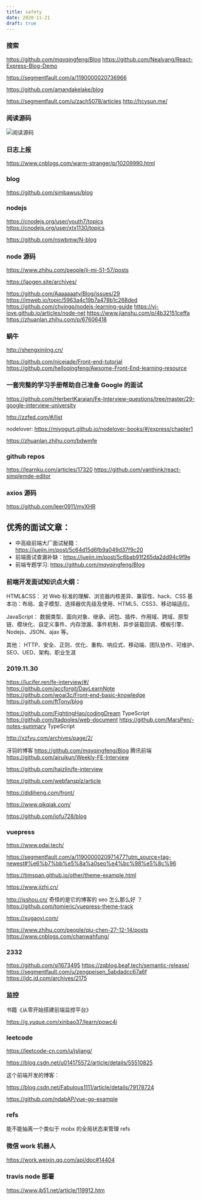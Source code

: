 ```yaml
---
title: safety
date: 2020-11-21
draft: true
---
```


### 搜索

https://github.com/mqyqingfeng/Blog
https://github.com/Nealyang/React-Express-Blog-Demo

https://segmentfault.com/a/1190000020736966

https://github.com/amandakelake/blog

https://segmentfault.com/u/zach5078/articles
http://hcysun.me/

### 阅读源码

![阅读源码](https://user-images.githubusercontent.com/11473889/110489660-854da580-812a-11eb-985a-9413990a0c0b.png)

### 日志上报

https://www.cnblogs.com/warm-stranger/p/10209990.html

### blog

https://github.com/simbawus/blog

### nodejs

https://cnodejs.org/user/youth7/topics
https://cnodejs.org/user/xtx1130/topics

https://github.com/nswbmw/N-blog

### node 源码

https://www.zhihu.com/people/ji-mi-51-57/posts

https://laogen.site/archives/

https://github.com/Aaaaaaaty/Blog/issues/29
https://imweb.io/topic/5963a4c19b7a478b1c268ded
https://github.com/chyingp/nodejs-learning-guide
https://yi-love.github.io/articles/node-net
https://www.jianshu.com/p/4b32151ceffa
https://zhuanlan.zhihu.com/p/67606418

### 蜗牛

http://shengxinjing.cn/

https://github.com/nicejade/Front-end-tutorial
https://github.com/helloqingfeng/Awsome-Front-End-learning-resource

### 一套完整的学习手册帮助自己准备 Google 的面试

https://github.com/HerbertKarajan/Fe-Interview-questions/tree/master/29-google-interview-university

http://zzfed.com/#/list

nodelover: https://miyogurt.github.io/nodelover-books/#/express/chapter1

https://zhuanlan.zhihu.com/bdwmfe

### github repos

https://learnku.com/articles/17320
https://github.com/yanthink/react-simplemde-editor

### axios 源码

https://github.com/leer0911/myXHR

## 优秀的面试文章：

- 中高级前端大厂面试秘籍：https://juejin.im/post/5c64d15d6fb9a049d37f9c20
- 前端面试查漏补缺：https://juejin.im/post/5c6bab91f265da2dd94c9f9e
- 前端专题学习: https://github.com/mqyqingfeng/Blog

### 前端开发面试知识点大纲：

HTML&CSS： 对 Web 标准的理解、浏览器内核差异、兼容性、hack、CSS 基本功：布局、盒子模型、选择器优先级及使用、HTML5、CSS3、移动端适应。

JavaScript： 数据类型、面向对象、继承、闭包、插件、作用域、跨域、原型链、模块化、自定义事件、内存泄漏、事件机制、异步装载回调、模板引擎、Nodejs、JSON、ajax 等。

其他： HTTP、安全、正则、优化、重构、响应式、移动端、团队协作、可维护、SEO、UED、架构、职业生涯

### 2019.11.30

https://lucifer.ren/fe-interview/#/
https://github.com/accforgit/DayLearnNote
https://github.com/woai3c/Front-end-basic-knowledge
https://github.com/ftTony/blog

https://github.com/FightingHao/codingDream TypeScript
https://github.com/ltadpoles/web-document
https://github.com/MarsPen/-notes-summary TypeScript

http://xzfyu.com/archives/page/2/

冴羽的博客 https://github.com/mqyqingfeng/Blog
腾讯前端 https://github.com/airuikun/Weekly-FE-Interview

https://github.com/haizlin/fe-interview

https://github.com/webfansplz/article

https://didiheng.com/front/

https://www.qikqiak.com/

https://github.com/iofu728/blog

### vuepress

https://www.pdai.tech/

https://segmentfault.com/a/1190000020971477?utm_source=tag-newest#%e6%b7%bb%e5%8a%a0seo%e4%bc%98%e5%8c%96

https://timspan.github.io/other/theme-example.html

https://www.iizhi.cn/

http://jsshou.cn/ 奇怪的是它的博客的 seo 怎么那么好 ？
https://github.com/tomieric/vuepress-theme-track

https://xugaoyi.com/

https://www.zhihu.com/people/qiu-chen-27-12-14/posts
https://www.cnblogs.com/chanwahfung/

### 2332

https://github.com/sl1673495
https://zqblog.beaf.tech/semantic-release/
https://segmentfault.com/u/zengpeisen_5abdadcc67a6f
https://jdc.jd.com/archives/2175

### 监控

书籍《从零开始搭建前端监控平台》

https://g.yuque.com/xinbao37/learn/powc4i

### leetcode

https://leetcode-cn.com/u/jsliang/

https://blog.csdn.net/u014175572/article/details/55510825

这个前端开发的博客：

https://blog.csdn.net/Fabulous1111/article/details/79178724

https://github.com/ndabAP/vue-go-example

### refs

能不能抽离一个类似于 mobx 的全局状态来管理 refs

### 微信 work 机器人

https://work.weixin.qq.com/api/doc#14404

### travis node 部署

https://www.jb51.net/article/119912.htm
